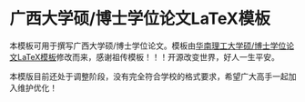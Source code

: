 # 广西大学硕/博士学位论文LaTeX模板

本模板可用于撰写广西大学硕/博士学位论文。模板由[华南理工大学硕/博士学位论文LaTeX模板](https://github.com/mengchaoheng/SCUT_thesis)修改而来，感谢祖传模板！！！开源改变世界，好人一生平安。

本模版目前还处于调整阶段，没有完全符合学校的格式要求，希望广大高手一起加入维护优化！


